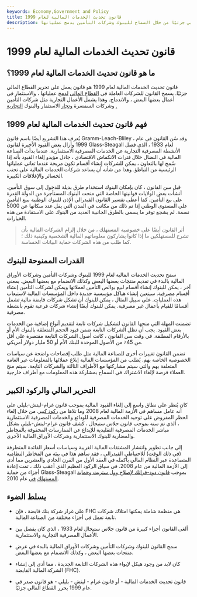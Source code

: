 ```yaml
---
keywords: Economy,Government and Policy
title: قانون تحديث الخدمات المالية لعام 1999
description: أدى قانون تحديث الخدمات المالية لعام 1999 إلى تحرير القطاع المالي جزئيًا من خلال السماح للبنوك وشركات التأمين بدمج عملياتها.
---
```


# قانون تحديث الخدمات المالية لعام 1999
## ما هو قانون تحديث الخدمات المالية لعام 1999؟

قانون تحديث الخدمات المالية لعام 1999 هو قانون يعمل على تحرير القطاع المالي جزئيًا. يسمح القانون للشركات العاملة في [القطاع المالي](/financial_sector) [لدمج](/financial_sector) عملياتها ، والاستثمار في أعمال بعضها البعض ، والاندماج. وهذا يشمل الأعمال التجارية مثل شركات التأمين وشركات السمسرة [وتجار](/dealer) الاستثمار والبنوك [التجارية](/commercialbank) [.](/commercialbank)

## فهم قانون تحديث الخدمات المالية لعام 1999

يُعرف هذا التشريع أيضًا باسم قانون Gramm-Leach-Bliley ، وقد سُن القانون في عام 1999 وأزال بعض القيود الأخيرة لقانون Glass-Steagall لعام 1933 ، الذي فصل الأنشطة المصرفية التجارية عن الخدمات المصرفية الاستثمارية. عندما بدأت الصناعة المالية في النضال خلال فترات الانكماش الاقتصادي ، جادل مؤيدو إلغاء القيود بأنه إذا سُمح لها بالتعاون ، يمكن للشركات إنشاء أقسام تكون مربحة عندما تعاني عملياتها الرئيسية من التباطؤ. وهذا من شأنه أن يساعد شركات الخدمات المالية على تجنب الخسائر والإغلاقات الكبيرة.

قبل سن القانون ، كان بإمكان البنوك استخدام طرق بديلة للدخول إلى سوق التأمين. أنشأت بعض الولايات قوانينها الخاصة التي منحت البنوك المستأجرة من الدولة القدرة على بيع التأمين. كما أعطى تفسير القانون الفيدرالي الإذن للبنوك الوطنية ببيع التأمين على المستوى الوطني إذا تم ذلك من مكاتب في المدن التي يقل عدد سكانها عن 5000 نسمة. لم يشجع توفر ما يسمى بالطرق الجانبية العديد من البنوك على الاستفادة من هذه الخيارات.

> أثر القانون أيضًا على خصوصية المستهلك ، من خلال إلزام الشركات المالية بأن تشرح للمستهلكين ما إذا كانوا يشاركون معلوماتهم المالية الشخصية وكيفية ذلك ؛ كما طلب من هذه الشركات حماية البيانات الحساسة.

>

## القدرات الممنوحة للبنوك

سمح تحديث الخدمات المالية لعام 1999 للبنوك وشركات التأمين وشركات الأوراق المالية بالبدء في تقديم منتجات بعضها البعض وكذلك الانضمام مع بعضها البعض. بمعنى آخر ، يمكن للبنوك إنشاء أقسام لبيع بوالص التأمين لعملائها ويمكن لشركات التأمين إنشاء أقسام مصرفية. سيتعين إنشاء هياكل مؤسسية جديدة داخل المؤسسات المالية لاستيعاب هذه العمليات. على سبيل المثال ، يمكن للبنوك أن تشكل شركات قابضة مالية تشمل أقسامًا للقيام بأعمال غير مصرفية. يمكن للبنوك أيضًا إنشاء شركات فرعية تقوم بأنشطة مصرفية.

تضمنت المهلة التي منحها القانون لتشكيل شركات تابعة لتقديم أنواع إضافية من الخدمات بعض القيود. يجب أن تظل الشركات التابعة ضمن قيود الحجم المتعلقة بالبنوك الأم أو بالأرقام المطلقة. في وقت سن القانون ، كانت أصول الشركات التابعة مقتصرة على أقل من 45٪ من الأصول الموحدة للبنك الأم أو 50 مليار دولار أمريكي.

تضمن القانون تغييرات أخرى للصناعة المالية مثل طلب إفصاحات واضحة عن سياسات الخصوصية الخاصة بهم. يُطلب من المؤسسات المالية إبلاغ عملائها بالمعلومات غير العامة المتعلقة بهم والتي سيتم مشاركتها مع الأطراف الثالثة والشركات التابعة. سيتم منح العملاء فرصة لإلغاء الاشتراك في السماح بمشاركة هذه المعلومات مع أطراف خارجية.

## التحرير المالي والركود الكبير

كان يُنظر على نطاق واسع إلى إلغاء القيود المالية بموجب قانون غرام-ليتش-بليلي على أنه عامل مساهم في الأزمة المالية لعام 2008 وما تلاها من [ركود كبير](/great-recession). من خلال إلغاء الحظر المفروض على توحيد الخدمات المصرفية للودائع والخدمات المصرفية الاستثمارية ، الذي تم سنه بموجب قانون جلاس ستيجال ، كشف قانون غرام-ليتش-بليلي بشكل مباشر الخدمات المصرفية التقليدية للإيداع عن الممارسات المحفوفة بالمخاطر والمضاربة للبنوك الاستثمارية وشركات الأوراق المالية الأخرى.

إلى جانب تطوير وانتشار المشتقات المالية الغريبة وسياسات أسعار الفائدة المتطرفة (في ذلك الوقت) للاحتياطي الفيدرالي ، فقد ساهم هذا في بيئة من المخاطر النظامية المتصاعدة عبر النظام المالي بأكمله في العقد الأول من القرن الحادي والعشرين مما أدى إلى الأزمة المالية من عام 2008. في سياق الركود العظيم الذي أعقب ذلك ، تمت إعادة أجزاء من حماية Glass-Steagall بموجب [قانون دود-فرانك لإصلاح وول ستريت وحماية المستهلك](/dodd-frank-financial-regulatory-reform-bill) [في](/dodd-frank-financial-regulatory-reform-bill) عام 2010.

## يسلط الضوء

- على غرار شركة بنك قابضة ، فإن FHC هي منظمة شاملة يمكنها امتلاك شركات تابعة تعمل في أجزاء مختلفة من الصناعة المالية.

- ألغى القانون أجزاء كبيرة من قانون جلاس ستيجال لعام 1933 ، الذي كان يفصل بين الأعمال المصرفية التجارية والاستثمارية.

- سمح القانون للبنوك وشركات التأمين وشركات الأوراق المالية بالبدء في عرض منتجات بعضها البعض ، وكذلك الانضمام مع بعضها البعض.

- كان لابد من وجود هيكل لإيواء هذه الشركات التابعة الجديدة ، مما أدى إلى إنشاء الشركة المالية القابضة (FHC).

- قانون تحديث الخدمات المالية - أو قانون غرام - ليتش - بليلي - هو قانون صدر في عام 1999 يحرر القطاع المالي جزئيًا.

